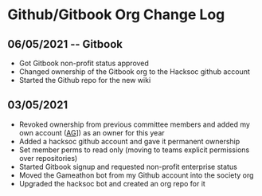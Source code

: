 # Github/Gitbook Org Change Log

## 06/05/2021 -- Gitbook
- Got Gitbook non-profit status approved
- Changed ownership of the Gitbook org to the Hacksoc github account
- Started the Github repo for the new wiki

## 03/05/2021
- Revoked ownership from previous committee members and added  my own account ([AG](https://github.com/MuirlandOracle)]) as an owner for this year
- Added a hacksoc github account and gave it permanent ownership
- Set member perms to read only (moving to teams explicit permissions over repositories)
- Started Gitbook signup and requested non-profit enterprise status
- Moved the Gameathon bot from my Github account into the society org
- Upgraded the hacksoc bot and created an org repo for it
